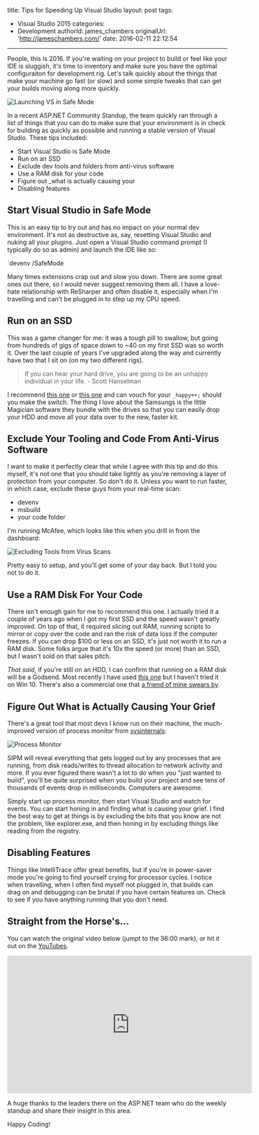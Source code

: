 title: Tips for Speeding Up Visual Studio
layout: post
tags:
  - Visual Studio 2015
categories:
  - Development
authorId: james_chambers
originalUrl: 'http://jameschambers.com/'
date: 2016-02-11 22:12:54
---
People, this is 2016. If you're waiting on your project to build or feel like your IDE is sluggish, it's time to inventory and make sure you have the optimal configuraiton for development rig. Let's talk quickly about the things that make your machine go fast (or slow) and some simple tweaks that can get your builds moving along more quickly.

![Launching VS in Safe Mode](https://jcblogimages.blob.core.windows.net:443/img/2016/02/safemode.png)

<!-- more -->

In a recent ASP.NET Community Standup, the team quickly ran through a list of things that you can do to make sure that your environment is in check for building as quickly as possible and running a stable version of Visual Studio.<!-- more --> These tips included:
 - Start Visual Studio is Safe Mode
 - Run on an SSD
 - Exclude dev tools and folders from anti-virus software
 - Use a RAM disk for your code
 - Figure out _what is actually causing your 
 - Disabling features

## Start Visual Studio in Safe Mode

This is an easy tip to try out and has no impact on your normal dev environment. It's not as destructive as, say, resetting Visual Studio and nuking all your plugins. Just open a Visual Studio command prompt (I typically do so as admin) and launch the IDE like so:

`devenv /SafeMode

Many times extensions crap out and slow you down. There are some great ones out there, so I would never suggest removing them all. I have a love-hate relationship with ReSharper and often disable it, especially when I'm travelling and can't be plugged in to step up my CPU speed.

## Run on an SSD

This was a game changer for me: it was a tough pill to swallow, but going from hundreds of gigs of space down to ~40 on my first SSD was so worth it. Over the last couple of years I've upgraded along the way and currently have two that I sit on (on my two different rigs).

> If you can hear your hard drive, you are going to be an unhappy individual in your life. - Scott Hanselman

I recommend [this one](http://www.amazon.ca/gp/product/B00OAJ412U/ref=as_li_qf_sp_asin_il_tl?ie=UTF8&camp=15121&creative=330641&creativeASIN=B00OAJ412U&linkCode=as2&tag=chasthelist-20) or [this one](http://www.amazon.ca/gp/product/B00OBRFFAS/ref=as_li_qf_sp_asin_il_tl?ie=UTF8&camp=15121&creative=330641&creativeASIN=B00OBRFFAS&linkCode=as2&tag=chasthelist-20) and can vouch for your `_happy++;` should you make the switch. The thing I love about the Samsungs is the little Magician software they bundle with the drives so that you can easily drop your HDD and move all your data over to the new, faster kit.

## Exclude Your Tooling and Code From Anti-Virus Software

I want to make it perfectly clear that while I agree with this tip and do this myself, it's not one that you should take lightly as you're removing a layer of protection from your computer. So don't do it. Unless you want to run faster, in which case, exclude these guys from your real-time scan:

 - devenv
 - msbuild
 - your code folder
 
I'm running McAfee, which looks like this when you drill in from the dashboard:

![Excluding Tools from Virus Scans](https://jcblogimages.blob.core.windows.net:443/img/2016/02/anti-virus-exclude.PNG)

Pretty easy to setup, and you'll get some of your day back. But I told you not to do it.

## Use a RAM Disk For Your Code

There isn't enough gain for me to recommend this one. I actually tried it a couple of years ago when I got my first SSD and the speed wasn't greatly improved. On top of that, it required slicing out RAM, running scripts to mirror or copy over the code and ran the risk of data loss if the computer freezes. If you can drop $100 or less on an SSD, it's just not worth it to run a RAM disk. Some folks argue that it's 10x the speed (or more) than an SSD, but I wasn't sold on that sales pitch.

_That said_, if you're still on an HDD, I can confirm that running on a RAM disk will be a Godsend. Most recently I have used [this one](http://www.ltr-data.se/opencode.html/) but I haven't tried it on Win 10. There's also a commercial one that [a friend of mine swears by](http://www.superspeed.com/desktop/ramdisk.php). 

## Figure Out What is Actually Causing Your Grief

There's a great tool that most devs I know run on their machine, the much-improved version of process monitor from [sysinternals](https://technet.microsoft.com/en-us/sysinternals/processmonitor.aspx):

![Process Monitor](https://jcblogimages.blob.core.windows.net:443/img/2016/02/sysinternals-procmon.PNG)

SIPM will reveal everything that gets logged out by any processes that are running, from disk reads/writes to thread allocation to network activity and more. If you ever figured there wasn't a lot to do when you "just wanted to build", you'll be quite surprised when you build your project and see tens of thousands of events drop in milliseconds. Computers are awesome.

Simply start up process monitor, then start Visual Studio and watch for events. You can start honing in and finding what is causing your grief. I find the best way to get at things is by excluding the bits that you know are not the problem, like explorer.exe, and then honing in by excluding things like reading from the registry.  

## Disabling Features

Things like IntelliTrace offer great benefits, but if you're in power-saver mode you're going to find yourself crying for processor cycles. I notice when travelling, when I often find myself not plugged in, that builds can drag on and debugging can be brutal if you have certain features on. Check to see if you have anything running that you don't need. 

## Straight from the Horse's...

You can watch the original video below (jumpt to the 36:00 mark), or hit it out on the [YouTubes](https://youtu.be/niCDYdrCOu0?t=32m6s).

<iframe width="560" height="315" src="https://www.youtube.com/embed/niCDYdrCOu0" frameborder="0" allowfullscreen></iframe>

A huge thanks to the leaders there on the ASP.NET team who do the weekly standup and share their insight in this area. 

Happy Coding!